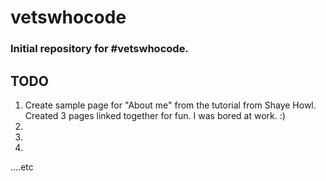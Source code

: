 # vetswhocode

### Initial repository for #vetswhocode. 

## TODO

1.	Create sample page for "About me" from the tutorial from Shaye Howl. 
	Created 3 pages linked together for fun. 
	I was bored at work. :) 
2.
3.
4.
....etc
